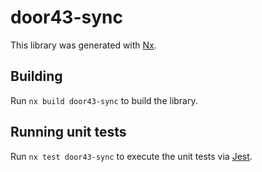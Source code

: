 # door43-sync

This library was generated with [Nx](https://nx.dev).

## Building

Run `nx build door43-sync` to build the library.

## Running unit tests

Run `nx test door43-sync` to execute the unit tests via [Jest](https://jestjs.io).
